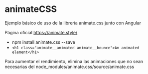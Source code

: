 # animateCSS

Ejemplo básico de uso de la librería animate.css junto con Angular

Página oficial https://animate.style/

- npm install animate.css --save
- `<h1 class="animate__animated animate__bounce">An animated element</h1>`

Para aumentar el rendimiento, elimina las animaciones que no sean necesarias del node_modules/animate.css/source/animate.css

